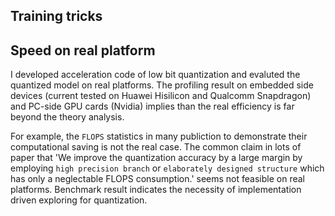 
## Training tricks


## Speed on real platform

I developed acceleration code of low bit quantization and evaluted the quantized model on real platforms.
The profiling result on embedded side devices (current tested on Huawei Hisilicon and Qualcomm Snapdragon) and PC-side GPU cards (Nvidia)
implies than the real efficiency is far beyond the theory analysis.

For example, the `FLOPS` statistics in many publiction to demonstrate their computational saving is not the real case.
The common claim in lots of paper that 'We improve the quantization accuracy by a large margin 
by employing `high precision branch` or `elaborately designed structure` which has only a neglectable FLOPS consumption.'
seems not feasible on real platforms. Benchmark result indicates the necessity of implementation driven exploring for quantization.

